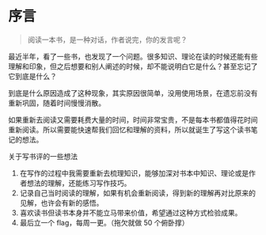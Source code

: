 # 序言

>	阅读一本书，是一种对话，作者说完，你的发言呢？

最近半年，看了一些书，也发现了一个问题。很多知识、理论在读的时候还能有些理解和印象，但之后想要和别人阐述的时候，却不能说明白它是什么？甚至忘记了它到底是什么？

到底是什么原因造成了这种现象，其实原因很简单，没用使用场景，在遗忘前没有重新巩固，随着时间慢慢消散。

如果重新去阅读又需要耗费大量的时间，时间非常宝贵，不是每本书都值得花时间重新阅读。所以需要能快速帮我们回忆和理解的资料，所以就诞生了写这个读书笔记的想法。

关于写书评的一些想法

1. 在写作的过程中我需要重新去梳理知识，能够加深对书本中知识、理论或是作者想法的理解，还能练习写作技巧。
2. 记录自己当时阅读的理解，如果有机会重新阅读，得到新的理解再对比原来的见解，也许会有新的感悟。
3. 喜欢读书但读书本身并不能立马带来价值，希望通过这种方式检验成果。
4.  最后立一个 flag，每周一更。（拖欠就做 50 个俯卧撑）
